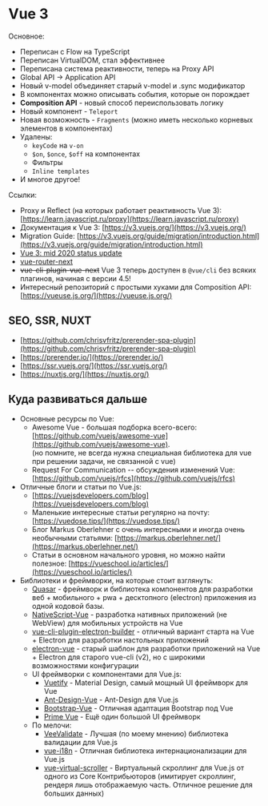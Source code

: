 # Vue 3

Основное:
- Переписан с Flow на TypeScript
- Переписан VirtualDOM, стал эффективнее
- Переписана система реактивности, теперь на Proxy API
- Global API -> Application API
- Новый v-model объединяет старый v-model и .sync модификатор
- В компонентах можно описывать события, которые он порождает
- **Composition API** - новый способ переиспользовать логику
- Новый  компонент - `Teleport`
- Новая возможность - `Fragments` (можно иметь несколько корневых элементов в компонентах)
- Удалены:
    - `keyCode` на `v-on`
    - `$on`, `$once`, `$off` на компонентах
    - Фильтры
    - `Inline templates`
- И многое другое!

Ссылки:
- Proxy и Reflect (на которых работает реактивность Vue 3): [https://learn.javascript.ru/proxy](https://learn.javascript.ru/proxy)
- Документация к Vue 3: [https://v3.vuejs.org/](https://v3.vuejs.org/)
- Migration Guide: [https://v3.vuejs.org/guide/migration/introduction.html](https://v3.vuejs.org/guide/migration/introduction.html)
- [Vue 3: mid 2020 status update](https://github.com/vuejs/rfcs/issues/183)
- [vue-router-next](https://github.com/vuejs/vue-router-next)
- ~~vue-cli-plugin-vue-next~~ Vue 3 теперь доступен в `@vue/cli` без всяких плагинов, начиная с версии 4.5!
- Интересный репозиторий с простыми хуками для Composition API: [https://vueuse.js.org/](https://vueuse.js.org/)

## SEO, SSR, NUXT

- [https://github.com/chrisvfritz/prerender-spa-plugin](https://github.com/chrisvfritz/prerender-spa-plugin)
- [https://prerender.io/](https://prerender.io/)
- [https://ssr.vuejs.org/](https://ssr.vuejs.org/)
- [https://nuxtjs.org/](https://nuxtjs.org/)

## Куда развиваться дальше

- Основные ресурсы по Vue:
    - Awesome Vue - большая подборка всего-всего: [https://github.com/vuejs/awesome-vue](https://github.com/vuejs/awesome-vue).  
      (но помните, не всегда нужна специальная библиотека для vue при решении задачи, не связанной с vue)
    - Request For Communication -- обсуждения изменений Vue: [https://github.com/vuejs/rfcs](https://github.com/vuejs/rfcs)
- Отличные блоги и статьи по Vue.js:
    - [https://vuejsdevelopers.com/blog](https://vuejsdevelopers.com/blog)
    - Маленькие интересные статьи регулярно на почту: [https://vuedose.tips/](https://vuedose.tips/)
    - Блог Markus Oberlehner с очень интересными и иногда очень необычными статьями: [https://markus.oberlehner.net/](https://markus.oberlehner.net/)
    - Статьи в основном начального уровня, но можно найти полезное: [https://vueschool.io/articles/](https://vueschool.io/articles/)
- Библиотеки и фреймворки, на которые стоит взглянуть:
    - [Quasar](https://quasar.dev/) - фреймворк и библиотека компонентов для разработки веб + мобильного + pwa + десктопного (electron) приложения из одной кодовой базы.
    - [NativeScript-Vue](https://nativescript-vue.org/) - разработка нативных приложений (не WebView) для мобильных устройств на Vue
    - [vue-cli-plugin-electron-builder](https://nklayman.github.io/vue-cli-plugin-electron-builder/) - отличный вариант старта на Vue + Electron для разработки настольных приложений
    - [electron-vue](https://simulatedgreg.gitbooks.io/electron-vue/content/en/) - старый шаблон для разработки приложений на Vue + Electron для старого vue-cli (v2), но с широкими возможностями конфигурации
    - UI фреймворки с компонентами для Vue.js:
        - [Vuetify](https://vuetifyjs.com/) - Material Design, самый мощный UI фреймворк для Vue
        - [Ant-Design-Vue](https://antdv.com/) - Ant-Design для Vue.js
        - [Bootstrap-Vue](https://bootstrap-vue.org/) - Отличная адаптация Bootstrap под Vue
        - [Prime Vue](https://primefaces.org/primevue/) - Ещё один большой UI фреймворк
    - По мелочи:
        - [VeeValidate](https://logaretm.github.io/vee-validate/) - Лучшая (по моему мнению) библиотека валидации для Vue.js
        - [vue-i18n](https://github.com/kazupon/vue-i18n) - Отличная библиотека интернационализации для Vue.js
        - [vue-virtual-scroller](https://github.com/Akryum/vue-virtual-scroller) - Виртуальный скроллинг для Vue.js от одного из Core Контрибьюторов (имитирует скроллинг, рендеря лишь отображаемую часть. Отличное решение для больших данных)
